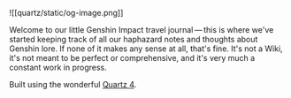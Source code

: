 ![[quartz/static/og-image.png]]

Welcome to our little Genshin Impact travel journal — this is where we've started keeping track of all our haphazard notes and thoughts about Genshin lore. If none of it makes any sense at all, that's fine. It's not a Wiki, it's not meant to be perfect or comprehensive, and it's very much a constant work in progress.

Built using the wonderful [Quartz 4](https://quartz.jzhao.xyz/).